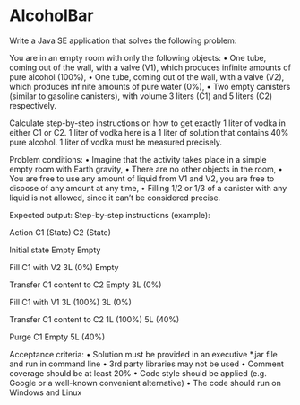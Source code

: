 # AlcoholBar

Write a Java SE application that solves the following problem:

You are in an empty room with only the following objects:
• One tube, coming out of the wall, with a valve (V1), which produces infinite amounts of pure alcohol
(100%),
• One tube, coming out of the wall, with a valve (V2), which produces infinite amounts of pure water
(0%),
• Two empty canisters (similar to gasoline canisters), with volume 3 liters (C1) and 5 liters (C2)
respectively.

Calculate step-by-step instructions on how to get exactly 1 liter of vodka in either C1 or C2. 1 liter of vodka
here is a 1 liter of solution that contains 40% pure alcohol. 1 liter of vodka must be measured precisely.

Problem conditions:
• Imagine that the activity takes place in a simple empty room with Earth gravity,
• There are no other objects in the room,
• You are free to use any amount of liquid from V1 and V2, you are free to dispose of any amount at
any time,
• Filling 1/2 or 1/3 of a canister with any liquid is not allowed, since it can’t be considered precise.

Expected output:
Step-by-step instructions (example):

Action C1 (State) C2 (State)

Initial state Empty Empty

Fill C1 with V2 3L (0%) Empty

Transfer C1 content to C2 Empty 3L (0%)

Fill C1 with V1 3L (100%) 3L (0%)

Transfer C1 content to C2 1L (100%) 5L (40%)

Purge C1 Empty 5L (40%)

Acceptance criteria:
• Solution must be provided in an executive *.jar file and run in command line
• 3rd party libraries may not be used
• Comment coverage should be at least 20%
• Code style should be applied (e.g. Google or a well-known convenient alternative)
• The code should run on Windows and Linux
